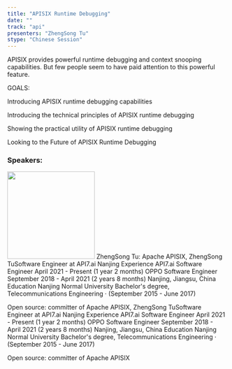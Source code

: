 ```yaml
---
title: "APISIX Runtime Debugging"
date: "" 
track: "api"
presenters: "ZhengSong Tu"
stype: "Chinese Session"
---
```

APISIX provides powerful runtime debugging and context snooping capabilities. But few people seem to have paid attention to this powerful feature.

GOALS:

Introducing APISIX runtime debugging capabilities

Introducing the technical principles of APISIX runtime debugging

Showing the practical utility of APISIX runtime debugging

Looking to the Future of APISIX Runtime Debugging
 ### Speakers: 
 <img src="images/speaker/1032.png" width="200" />
 ZhengSong Tu: Apache APISIX, ZhengSong TuSoftware Engineer at API7.ai
Nanjing
Experience
API7.ai
Software Engineer
April 2021 - Present (1 year 2 months)
OPPO
Software Engineer
September 2018 - April 2021 (2 years 8 months)
Nanjing, Jiangsu, China
Education
Nanjing Normal University
Bachelor's degree, Telecommunications Engineering · (September
2015 - June 2017)

Open source: committer of Apache APISIX, ZhengSong TuSoftware Engineer at API7.ai
Nanjing
Experience
API7.ai
Software Engineer
April 2021 - Present (1 year 2 months)
OPPO
Software Engineer
September 2018 - April 2021 (2 years 8 months)
Nanjing, Jiangsu, China
Education
Nanjing Normal University
Bachelor's degree, Telecommunications Engineering · (September
2015 - June 2017)

Open source: committer of Apache APISIX
 